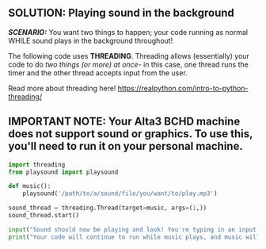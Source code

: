 ## SOLUTION: Playing sound in the background

***SCENARIO:*** You want two things to happen; your code running as normal WHILE sound plays in the background throughout!

The following code uses **THREADING**. Threading allows (essentially) your code to do *two things (or more) at once*- in this case, one thread runs the timer and the other thread accepts input from the user.

Read more about threading here! https://realpython.com/intro-to-python-threading/

## IMPORTANT NOTE: Your Alta3 BCHD machine does not support sound or graphics. To use this, you'll need to run it on your personal machine.

```python
import threading
from playsound import playsound

def music():
    playsound('/path/to/a/sound/file/you/want/to/play.mp3')

sound_thread = threading.Thread(target=music, args=(1,))
sound_thread.start()

input("Sound should now be playing and look! You're typing in an input while doing so! Press ENTER!")
print("Your code will continue to run while music plays, and music will stop when the code stops.")
```
